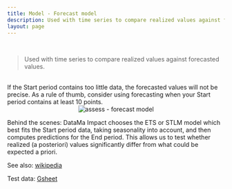 ```yaml
---
title: Model - Forecast model
description: Used with time series to compare realized values against forecasted values.
layout: page
---
```


<br>

> Used with time series to compare realized values against forecasted values.

<br>
If the Start period contains too little data, the forecasted values will not be precise. As a rule of thumb, consider using forecasting when your Start period contains at least 10 points.

<br>

<center><img src="{{site.url}}/{{site.baseurl}}/core_app/new/assess/images/assess_forecast.png" alt="assess - forecast model" /></center>



Behind the scenes: DataMa Impact chooses the ETS or STLM model which best fits the Start period data, taking seasonality into account, and then computes predictions for the End period. This allows us to test whether realized (a posteriori) values significantly differ from what could be expected a priori.

See also: [wikipedia](https://en.wikipedia.org/wiki/Exponential_smoothing)

Test data: [Gsheet](https://docs.google.com/spreadsheets/d/1VJJ2j5ldrSfvLQatd9SAikIJX_2dhBgDCjkdX_oUgB4/edit#gid=925605184)

<br>

